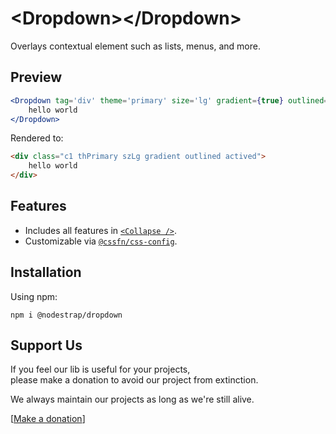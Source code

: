 # &lt;Dropdown&gt;&lt;/Dropdown&gt;
Overlays contextual element such as lists, menus, and more.

## Preview

```jsx
<Dropdown tag='div' theme='primary' size='lg' gradient={true} outlined={true} active={true} >
    hello world
</Dropdown>
```
Rendered to:
```html
<div class="c1 thPrimary szLg gradient outlined actived">
    hello world
</div>
```

## Features
* Includes all features in [`<Collapse />`](https://www.npmjs.com/package/@nodestrap/collapse).
* Customizable via [`@cssfn/css-config`](https://www.npmjs.com/package/@cssfn/css-config).

## Installation

Using npm:
```
npm i @nodestrap/dropdown
```

## Support Us

If you feel our lib is useful for your projects,  
please make a donation to avoid our project from extinction.

We always maintain our projects as long as we're still alive.

[[Make a donation](https://ko-fi.com/heymarco)]
